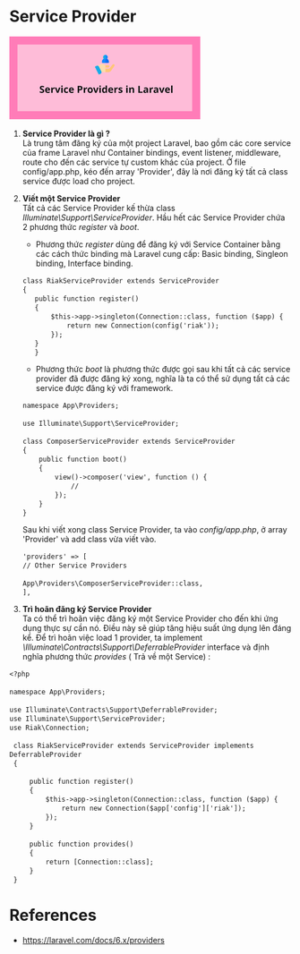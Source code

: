 # Service Provider

![](images/provider.png)

1. __Service Provider là gì ?__      
	Là trung tâm đăng ký của một project Laravel, bao gồm các core service của frame Laravel như Container bindings, event listener, middleware, route cho đến các service tự custom khác của project.
  Ở file config/app.php, kéo đến array 'Provider', đây là nơi đăng ký tất cả class service được load cho project.

2. __Viết một Service Provider__   
	Tất cả các Service Provider kế thừa class *Illuminate\Support\ServiceProvider*. Hầu hết các Service Provider chứa 2 phương thức *register* và *boot*.
    - Phương thức *register* dùng để đăng ký với Service Container bằng các cách thức binding mà Laravel cung cấp: Basic binding, Singleon binding, Interface binding.
    ```
    class RiakServiceProvider extends ServiceProvider
    {
       public function register()
       {
           $this->app->singleton(Connection::class, function ($app) {
               return new Connection(config('riak'));
           });
       }
       }
    ```  
    - Phương thức *boot* là phương thức được gọi sau khi tất cả các service provider đã được đăng ký xong, nghĩa là ta có thể sử dụng tất cả các service được đăng ký với framework.
    ```
    namespace App\Providers;

    use Illuminate\Support\ServiceProvider;

    class ComposerServiceProvider extends ServiceProvider
    {
        public function boot()
        {
            view()->composer('view', function () {
                //
            });
        }
    }
    ```

    Sau khi viết xong class Service Provider, ta vào *config/app.php*, ở array 'Provider' và add class vừa viết vào.  
    ```
    'providers' => [
    // Other Service Providers

    App\Providers\ComposerServiceProvider::class,
    ],
    ```
3.  __Trì hoãn đăng ký Service Provider__  
  Ta có thể trì hoãn việc đăng ký một Service Provider cho đến khi ứng dụng thực sự cần nó. Điều này sẽ giúp tăng hiệu suất ứng dụng lên đáng kể.
  Để trì hoãn việc load 1 provider, ta implement *\Illuminate\Contracts\Support\DeferrableProvider* interface và định nghĩa phương thức *provides* ( Trả về một Service) :
  ```
  <?php

  namespace App\Providers;

  use Illuminate\Contracts\Support\DeferrableProvider;
  use Illuminate\Support\ServiceProvider;
  use Riak\Connection;

   class RiakServiceProvider extends ServiceProvider implements DeferrableProvider
   {

       public function register()
       {
           $this->app->singleton(Connection::class, function ($app) {
               return new Connection($app['config']['riak']);
           });
       }

       public function provides()
       {
           return [Connection::class];
       }
   }
  ```

# References 
- https://laravel.com/docs/6.x/providers  
  












